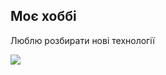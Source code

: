 ## Моє хоббі

Люблю розбирати нові технології

![](https://33333.cdn.cke-cs.com/kSW7V9NHUXugvhoQeFaf/images/c4a016b7f6c827c6de712612f1c28616c018373bd519d59b.png)
